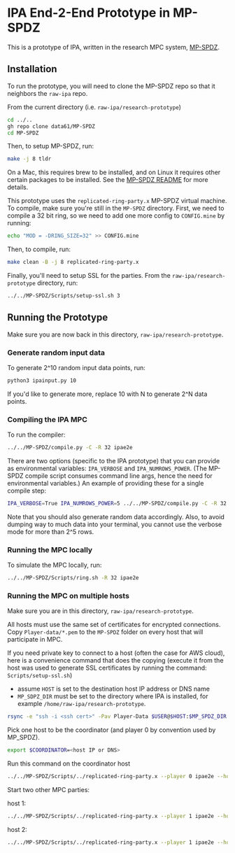 # IPA End-2-End Prototype in MP-SPDZ

This is a prototype of IPA, written in the research MPC system, [MP-SPDZ](https://github.com/data61/MP-SPDZ).


## Installation

To run the prototype, you will need to clone the MP-SPDZ repo so that it neighbors the `raw-ipa` repo.

From the current directory (i.e. `raw-ipa/research-prototype`)

```bash
cd ../..
gh repo clone data61/MP-SPDZ
cd MP-SPDZ

```

Then, to setup MP-SPDZ, run:

```bash
make -j 8 tldr
```

On a Mac, this requires brew to be installed, and on Linux it requires other certain packages to be installed. See the [MP-SPDZ README](https://github.com/data61/MP-SPDZ#tldr-source-distribution) for more details.

This prototype uses the `replicated-ring-party.x` MP-SPDZ virtual machine. To compile, make sure you're still in the `MP-SPDZ` directory. First, we need to compile a 32 bit ring, so we need to add one more config to `CONFIG.mine` by running:

```bash
echo "MOD = -DRING_SIZE=32" >> CONFIG.mine
```

Then, to compile, run:
```bash
make clean -B -j 8 replicated-ring-party.x
```

Finally, you'll need to setup SSL for the parties. From the `raw-ipa/research-prototype` directory, run:

```bash
../../MP-SPDZ/Scripts/setup-ssl.sh 3
```

## Running the Prototype

Make sure you are now back in this directory, `raw-ipa/research-prototype`.


### Generate random input data

To generate 2^10 random input data points, run:

```bash
python3 ipainput.py 10
```

If you'd like to generate more, replace 10 with N to generate 2^N data points.

### Compiling the IPA MPC
To run the compiler:

```bash
../../MP-SPDZ/compile.py -C -R 32 ipae2e
```

There are two options (specific to the IPA prototype) that you can provide as environmental variables: `IPA_VERBOSE` and `IPA_NUMROWS_POWER`. (The MP-SPDZ compile script consumes command line args, hence the need for environmental variables.) An example of providing these for a single compile step:

```bash
IPA_VERBOSE=True IPA_NUMROWS_POWER=5 ../../MP-SPDZ/compile.py -C -R 32 ipae2e
```

Note that you should also generate random data accordingly. Also, to avoid dumping way to much data into your terminal, you cannot use the verbose mode for more than 2^5 rows.

### Running the MPC locally

To simulate the MPC locally, run:

```bash
../../MP-SPDZ/Scripts/ring.sh -R 32 ipae2e
```

### Running the MPC on multiple hosts

Make sure you are in this directory, `raw-ipa/research-prototype`.

All hosts must use the same set of certificates for encrypted connections. Copy `Player-data/*.pem` to the `MP-SPDZ`
folder on every host that will participate in MPC. 

If you need private key to connect to a host (often the case for AWS cloud), here is a convenience command that does 
the copying (execute it from the host was used to generate SSL certificates by running the command: `Scripts/setup-ssl.sh`)

* assume `HOST` is set to the destination host IP address or DNS name
* `MP_SDPZ_DIR` must be set to the directory where IPA is installed, for example `/home/raw-ipa/research-prototype`.

```bash
rsync -e "ssh -i <ssh cert>" -Pav Player-Data $USER@$HOST:$MP_SPDZ_DIR
```

Pick one host to be the coordinator (and player 0 by convention used by MP_SPDZ).

```bash
export $COORDINATOR=<host IP or DNS>
```

Run this command on the coordinator host

```bash
../../MP-SPDZ/Scripts/../replicated-ring-party.x --player 0 ipae2e --hostname $COORDINATOR
```

Start two other MPC parties:

host 1:
```bash
../../MP-SPDZ/Scripts/../replicated-ring-party.x --player 1 ipae2e --hostname $COORDINATOR
```

host 2:
```bash
../../MP-SPDZ/Scripts/../replicated-ring-party.x --player 1 ipae2e --hostname $COORDINATOR
```

